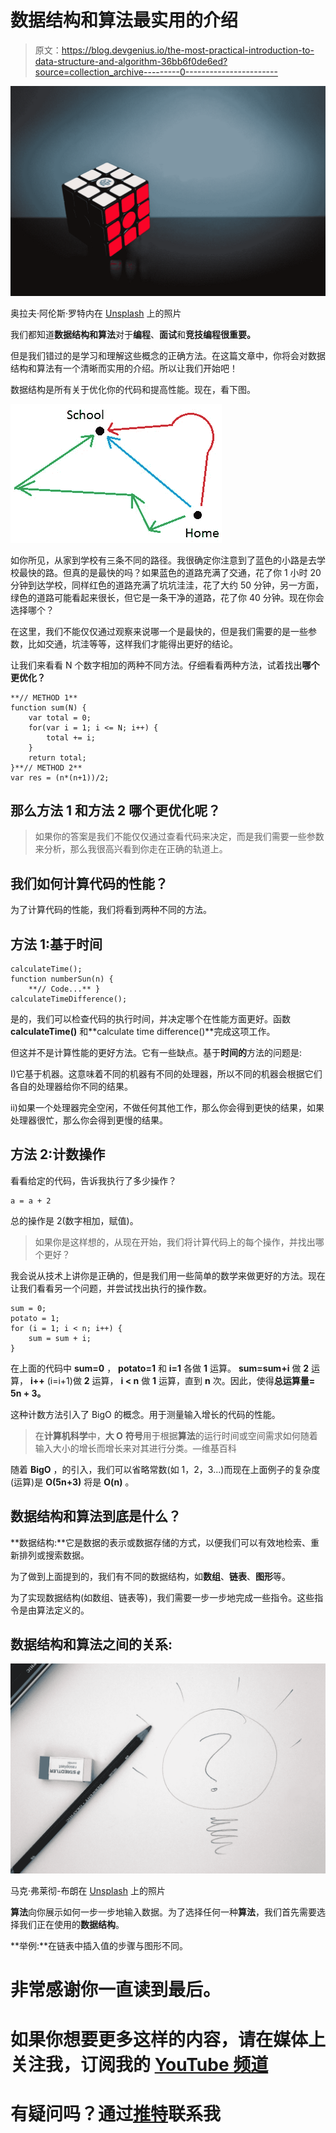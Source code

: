 # 数据结构和算法最实用的介绍

> 原文：<https://blog.devgenius.io/the-most-practical-introduction-to-data-structure-and-algorithm-36bb6f0de6ed?source=collection_archive---------0----------------------->

![](img/591b9c450e3760383bbf80bd662be82e.png)

奥拉夫·阿伦斯·罗特内在 [Unsplash](https://unsplash.com?utm_source=medium&utm_medium=referral) 上的照片

我们都知道**数据结构和算法**对于**编程**、**面试**和**竞技编程很重要。**

但是我们错过的是学习和理解这些概念的正确方法。在这篇文章中，你将会对数据结构和算法有一个清晰而实用的介绍。所以让我们开始吧！

数据结构是所有关于优化你的代码和提高性能。现在，看下图。

![](img/3138b1554494848d98c51292c274bce6.png)

如你所见，从家到学校有三条不同的路径。我很确定你注意到了蓝色的小路是去学校最快的路。但真的是最快的吗？如果蓝色的道路充满了交通，花了你 1 小时 20 分钟到达学校，同样红色的道路充满了坑坑洼洼，花了大约 50 分钟，另一方面，绿色的道路可能看起来很长，但它是一条干净的道路，花了你 40 分钟。现在你会选择哪个？

在这里，我们不能仅仅通过观察来说哪一个是最快的，但是我们需要的是一些参数，比如交通，坑洼等等，这样我们才能得出更好的结论。

让我们来看看 N 个数字相加的两种不同方法。仔细看看两种方法，试着找出**哪个更优化？**

```
**// METHOD 1**
function sum(N) {
    var total = 0;
    for(var i = 1; i <= N; i++) {
        total += i;
    }
    return total;
}**// METHOD 2**
var res = (n*(n+1))/2;
```

## 那么方法 1 和方法 2 哪个更优化呢？

> 如果你的答案是我们不能仅仅通过查看代码来决定，而是我们需要一些参数来分析，那么我很高兴看到你走在正确的轨道上。

## 我们如何计算代码的性能？

为了计算代码的性能，我们将看到两种不同的方法。

## 方法 1:基于时间

```
calculateTime();
function numberSun(n) {
    **// Code...** }
calculateTimeDifference();
```

是的，我们可以检查代码的执行时间，并决定哪个在性能方面更好。函数 **calculateTime()** 和**calculate time difference()**完成这项工作。

但这并不是计算性能的更好方法。它有一些缺点。基于**时间的**方法的问题是:

I)它基于机器。这意味着不同的机器有不同的处理器，所以不同的机器会根据它们各自的处理器给你不同的结果。

ii)如果一个处理器完全空闲，不做任何其他工作，那么你会得到更快的结果，如果处理器很忙，那么你会得到更慢的结果。

## 方法 2:计数操作

看看给定的代码，告诉我执行了多少操作？

```
a = a + 2
```

总的操作是 2(数字相加，赋值)。

> 如果你是这样想的，从现在开始，我们将计算代码上的每个操作，并找出哪个更好？

我会说从技术上讲你是正确的，但是我们用一些简单的数学来做更好的方法。现在让我们看看另一个问题，并尝试找出执行的操作数。

```
sum = 0;
potato = 1;
for (i = 1; i < n; i++) {
    sum = sum + i;
}
```

在上面的代码中 **sum=0** ， **potato=1** 和 **i=1** 各做 **1** 运算。 **sum=sum+i** 做 **2** 运算， **i++** (i=i+1)做 **2** 运算， **i < n** 做 **1** 运算，直到 **n** 次。因此，使得**总运算量= 5n + 3。**

这种计数方法引入了 BigO 的概念。用于测量输入增长的代码的性能。

> 在**计算机科学**中，**大 O** **符号**用于根据**算法**的运行时间或空间需求如何随着输入大小的增长而增长来对其进行分类。—维基百科

随着 **BigO** ，的引入，我们可以省略常数(如 1，2，3...)而现在上面例子的复杂度(运算)是 **O(5n+3)** 将是 **O(n)** 。

## 数据结构和算法到底是什么？

**数据结构:**它是数据的表示或数据存储的方式，以便我们可以有效地检索、重新排列或搜索数据。

为了做到上面提到的，我们有不同的数据结构，如**数组**、**链表**、**图形**等。

为了实现数据结构(如数组、链表等)，我们需要一步一步地完成一些指令。这些指令是由算法定义的。

## 数据结构和算法之间的关系:

![](img/6662342587ad69ff83cdd1b111f7afdc.png)

马克·弗莱彻-布朗在 [Unsplash](https://unsplash.com?utm_source=medium&utm_medium=referral) 上的照片

**算法**向你展示如何一步一步地输入数据。为了选择任何一种**算法**，我们首先需要选择我们正在使用的**数据结构**。

**举例:**在链表中插入值的步骤与图形不同。

# 非常感谢你一直读到最后。

# 如果你想要更多这样的内容，请在媒体上关注我，订阅我的 [YouTube 频道](https://www.youtube.com/channel/UCgfW-cxlW7NlpbOscKJYkfA)

# 有疑问吗？通过[推特](https://twitter.com/izrajesh)联系我